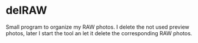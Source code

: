 # delRAW
Small program to organize my RAW photos. I delete the not used preview photos, later I start the tool an let it delete the corresponding RAW photos.
